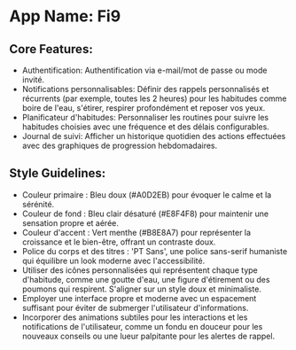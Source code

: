 # **App Name**: Fi9

## Core Features:

- Authentification: Authentification via e-mail/mot de passe ou mode invité.
- Notifications personnalisables: Définir des rappels personnalisés et récurrents (par exemple, toutes les 2 heures) pour les habitudes comme boire de l'eau, s'étirer, respirer profondément et reposer vos yeux.
- Planificateur d'habitudes: Personnaliser les routines pour suivre les habitudes choisies avec une fréquence et des délais configurables.
- Journal de suivi: Afficher un historique quotidien des actions effectuées avec des graphiques de progression hebdomadaires.

## Style Guidelines:

- Couleur primaire : Bleu doux (#A0D2EB) pour évoquer le calme et la sérénité.
- Couleur de fond : Bleu clair désaturé (#E8F4F8) pour maintenir une sensation propre et aérée.
- Couleur d'accent : Vert menthe (#B8E8A7) pour représenter la croissance et le bien-être, offrant un contraste doux.
- Police du corps et des titres : 'PT Sans', une police sans-serif humaniste qui équilibre un look moderne avec l'accessibilité.
- Utiliser des icônes personnalisées qui représentent chaque type d'habitude, comme une goutte d'eau, une figure d'étirement ou des poumons qui respirent. S'aligner sur un style doux et minimaliste.
- Employer une interface propre et moderne avec un espacement suffisant pour éviter de submerger l'utilisateur d'informations.
- Incorporer des animations subtiles pour les interactions et les notifications de l'utilisateur, comme un fondu en douceur pour les nouveaux conseils ou une lueur palpitante pour les alertes de rappel.